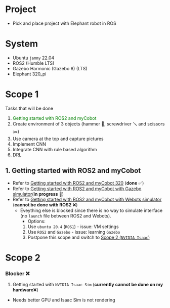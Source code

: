# Project
- Pick and place project with Elephant robot in ROS

# System
- Ubuntu `jammy` 22.04
- ROS2  (Humble LTS)
- Gazebo Harmonic (Gazebo 8) (LTS)
- Elephant 320_pi

# Scope 1
Tasks that will be done
1. <span style="color:green;">Getting started with ROS2 and myCobot</span>
2. Create environment of 3 objects (hammer 🔨, screwdriver 🪛 and scissors ✂️) 
3. Use camera at the top and capture pictures
4. Implement CNN
5. Integrate CNN with rule based algorithm
6. DRL


## 1. Getting started with ROS2 and myCobot

- Refer to [Getting started with ROS2 and myCobot 320](1_getting_started_with_ros2_and_mycobot320.md) (**done** ✅)
- Refer to [Getting started with ROS2 and myCobot with Gazebo simulator](2_getting_started_with_mycobot_gazebo.md)(**in progress** 🔴)
- Refer to [Getting started with ROS2 and myCobot with Webots simulator](3_getting_started_with_mycobot_webots.md) (**cannot be done with ROS2** :x:)
  - Eveything else is blocked since there is no way to simulate interface (no `launch` file between ROS2 and Webots). 
    - Options:
    1. Use `ubuntu 20.4` (`ROS1`) - issue: VM settings
    2. Use `ROS2` and `Gazebo` - issue: learning `Gazebo`
    3. Postpone this scope and switch to [Scope 2 (`NVIDIA Isaac`)](#scope2)


# <a name="scope2"></a>Scope 2
### Blocker :x:
1. Getting started with `NVIDIA Isaac Sim` (**currently cannot be done on my hardware**:x:)
  - Needs better GPU and Isaac Sim is not rendering


